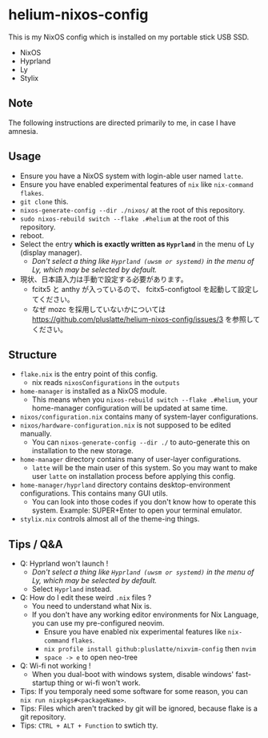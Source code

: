# helium-nixos-config
This is my NixOS config which is installed on my portable stick USB SSD.
- NixOS
- Hyprland
- Ly
- Stylix

## Note
The following instructions are directed primarily to me, in case I have amnesia.

## Usage
- Ensure you have a NixOS system with login-able user named `latte`.
- Ensure you have enabled experimental features of `nix` like `nix-command` `flakes`.
- `git clone` this.
- `nixos-generate-config --dir ./nixos/` at the root of this repository.
- `sudo nixos-rebuild switch --flake .#helium` at the root of this repository.
- reboot.
- Select the entry **which is exactly written as `Hyprland`** in the menu of Ly (display manager).
    - *Don't select a thing like `Hyprland (uwsm or systemd)` in the menu of Ly, which may be selected by default.*
- 現状、日本語入力は手動で設定する必要があります。
    - fcitx5 と anthy が入っているので、 fcitx5-configtool を起動して設定してください。
    - なぜ mozc を採用していないかについては https://github.com/pluslatte/helium-nixos-config/issues/3 を参照してください。

## Structure
- `flake.nix` is the entry point of this config.
    - nix reads `nixosConfigurations` in the `outputs`
- `home-manager` is installed as a NixOS module.
    - This means when you `nixos-rebuild switch --flake .#helium`, your home-manager configuration will be updated at same time.
- `nixos/configuration.nix` contains many of system-layer configurations.
- `nixos/hardware-configuration.nix` is not supposed to be edited manually.
    - You can `nixos-generate-config --dir ./` to auto-generate this on installation to the new storage.
- `home-manager` directory contains many of user-layer configurations.
    - `latte` will be the main user of this system. So you may want to make user `latte` on installation process before applying this config.
- `home-manager/hyprland` directory contains desktop-environment configurations. This contains many GUI utils.
    - You can look into those codes if you don't know how to operate this system. Example: SUPER+Enter to open your terminal emulator.
- `stylix.nix` controls almost all of the theme-ing things.

## Tips / Q&A
- Q: Hyprland won't launch !
    - *Don't select a thing like `Hyprland (uwsm or systemd)` in the menu of Ly, which may be selected by default.*
    - Select `Hyprland` instead.
- Q: How do I edit these weird `.nix` files ?
    - You need to understand what Nix is.
    - If you don't have any working editor environments for Nix Language, you can use my pre-configured neovim.
        - Ensure you have enabled nix experimental features like `nix-command` `flakes`.
        - `nix profile install github:pluslatte/nixvim-config` then `nvim`
        - `space -> e` to open neo-tree
- Q: Wi-fi not working !
    - When you dual-boot with windows system, disable windows' fast-startup thing or wi-fi won't work.
- Tips: If you temporaly need some software for some reason, you can `nix run nixpkgs#<packageName>`.
- Tips: Files which aren't tracked by git will be ignored, because flake is a git repository.
- Tips: `CTRL + ALT + Function` to swtich tty.
